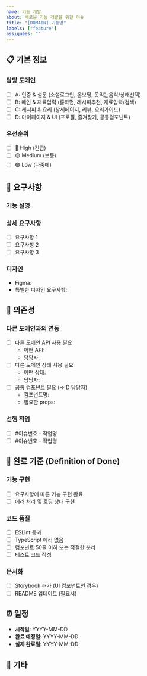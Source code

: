 ```yaml
---
name: 기능 개발
about: 새로운 기능 개발을 위한 이슈
title: "[DOMAIN] 기능명"
labels: ["feature"]
assignees: ""
---
```


## 📋 기본 정보

### 담당 도메인

- [ ] A: 인증 & 설문 (소셜로그인, 온보딩, 못먹는음식/상태선택)
- [ ] B: 메인 & 재료입력 (홈화면, 레시피추천, 재료입력/검색)
- [ ] C: 레시피 & 요리 (상세페이지, 리뷰, 요리가이드)
- [ ] D: 마이페이지 & UI (프로필, 즐겨찾기, 공통컴포넌트)

### 우선순위

- [ ] 🔴 High (긴급)
- [ ] 🟡 Medium (보통)
- [ ] 🟢 Low (나중에)

## 📝 요구사항

### 기능 설명

<!-- 어떤 기능을 만들 것인지 간단히 설명 -->

### 상세 요구사항

<!-- 체크리스트 형태로 구체적인 요구사항 작성 -->

- [ ] 요구사항 1
- [ ] 요구사항 2
- [ ] 요구사항 3

### 디자인

<!-- Figma 링크나 디자인 설명 -->

- Figma:
- 특별한 디자인 요구사항:

## 🔗 의존성

### 다른 도메인과의 연동

- [ ] 다른 도메인 API 사용 필요
  - 어떤 API:
  - 담당자:
- [ ] 다른 도메인 상태 사용 필요
  - 어떤 상태:
  - 담당자:
- [ ] 공통 컴포넌트 필요 (→ D 담당자)
  - 컴포넌트명:
  - 필요한 props:

### 선행 작업

<!-- 이 작업을 하기 전에 완료되어야 할 작업들 -->

- [ ] #이슈번호 - 작업명
- [ ] #이슈번호 - 작업명

## 🎯 완료 기준 (Definition of Done)

### 기능 구현

- [ ] 요구사항에 따른 기능 구현 완료
- [ ] 에러 처리 및 로딩 상태 구현

### 코드 품질

- [ ] ESLint 통과
- [ ] TypeScript 에러 없음
- [ ] 컴포넌트 50줄 이하 또는 적절한 분리
- [ ] 테스트 코드 작성

### 문서화

- [ ] Storybook 추가 (UI 컴포넌트인 경우)
- [ ] README 업데이트 (필요시)

## ⏰ 일정

- **시작일**: YYYY-MM-DD
- **완료 예정일**: YYYY-MM-DD
- **실제 완료일**: YYYY-MM-DD

## 💬 기타

<!-- 추가로 논의하고 싶은 내용이나 참고사항 -->

